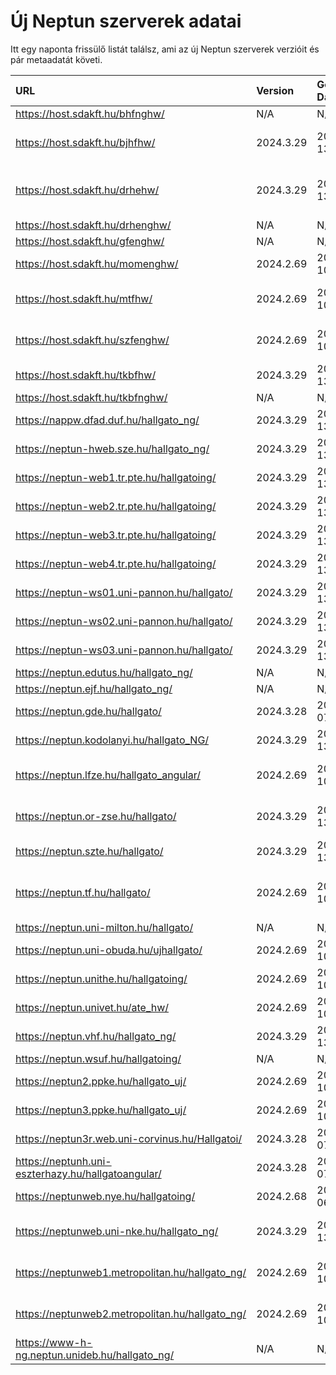 # Új Neptun szerverek adatai

Itt egy naponta frissülő listát találsz, ami az új Neptun szerverek verzióit és pár metaadatát követi.

| URL                                                | Version   | Generation Date     | Organization Name                             | Captcha Required |
|:-------------------------------------------------|:--------|:------------------|:--------------------------------------------|:---------------|
| https://host.sdakft.hu/bhfnghw/                    | N/A       | N/A                 | N/A                                           | N/A              |
| https://host.sdakft.hu/bjhfhw/                     | 2024.3.29 | 2025-03-13T13:36:31 | Brenner János Hittudományi Főiskola           | 3                |
| https://host.sdakft.hu/drhehw/                     | 2024.3.29 | 2025-03-13T13:36:31 | Debreceni Református Hittudományi Egyetem     | 3                |
| https://host.sdakft.hu/drhenghw/                   | N/A       | N/A                 | N/A                                           | N/A              |
| https://host.sdakft.hu/gfenghw/                    | N/A       | N/A                 | N/A                                           | N/A              |
| https://host.sdakft.hu/momenghw/                   | 2024.2.69 | 2025-03-10T13:06:48 | Moholy-Nagy Művészeti Egyetem                 | 3                |
| https://host.sdakft.hu/mtfhw/                      | 2024.2.69 | 2025-03-10T13:06:48 | Magyar Táncművészeti Egyetem                  | 3                |
| https://host.sdakft.hu/szfenghw/                   | 2024.2.69 | 2025-03-10T13:06:48 | Színház- és Filmművészeti Egyetem             | 3                |
| https://host.sdakft.hu/tkbfhw/                     | 2024.3.29 | 2025-03-13T13:36:31 | A Tan Kapuja Buddhista Főiskola               | 3                |
| https://host.sdakft.hu/tkbfnghw/                   | N/A       | N/A                 | N/A                                           | N/A              |
| https://nappw.dfad.duf.hu/hallgato_ng/             | 2024.3.29 | 2025-03-13T13:36:31 | Dunaújvárosi Egyetem                          | 3                |
| https://neptun-hweb.sze.hu/hallgato_ng/            | 2024.3.29 | 2025-03-13T13:36:31 | Széchenyi István Egyetem                      | 3                |
| https://neptun-web1.tr.pte.hu/hallgatoing/         | 2024.3.29 | 2025-03-13T13:36:31 | Pécsi Tudományegyetem                         | 3                |
| https://neptun-web2.tr.pte.hu/hallgatoing/         | 2024.3.29 | 2025-03-13T13:36:31 | Pécsi Tudományegyetem                         | 3                |
| https://neptun-web3.tr.pte.hu/hallgatoing/         | 2024.3.29 | 2025-03-13T13:36:31 | Pécsi Tudományegyetem                         | 3                |
| https://neptun-web4.tr.pte.hu/hallgatoing/         | 2024.3.29 | 2025-03-13T13:36:31 | Pécsi Tudományegyetem                         | 3                |
| https://neptun-ws01.uni-pannon.hu/hallgato/        | 2024.3.29 | 2025-03-13T13:36:31 | Pannon Egyetem                                | 3                |
| https://neptun-ws02.uni-pannon.hu/hallgato/        | 2024.3.29 | 2025-03-13T13:36:31 | Pannon Egyetem                                | 3                |
| https://neptun-ws03.uni-pannon.hu/hallgato/        | 2024.3.29 | 2025-03-13T13:36:31 | Pannon Egyetem                                | 3                |
| https://neptun.edutus.hu/hallgato_ng/              | N/A       | N/A                 | N/A                                           | N/A              |
| https://neptun.ejf.hu/hallgato_ng/                 | N/A       | N/A                 | N/A                                           | N/A              |
| https://neptun.gde.hu/hallgato/                    | 2024.3.28 | 2025-03-07T14:05:39 | Gábor Dénes Egyetem                           | 3                |
| https://neptun.kodolanyi.hu/hallgato_NG/           | 2024.3.29 | 2025-03-13T13:36:31 | Kodolányi János Egyetem                       | 1                |
| https://neptun.lfze.hu/hallgato_angular/           | 2024.2.69 | 2025-03-10T13:06:48 | Liszt Ferenc Zeneművészeti Egyetem            | 3                |
| https://neptun.or-zse.hu/hallgato/                 | 2024.3.29 | 2025-03-13T13:36:31 | Országos Rabbiképző - Zsidó Egyetem           | 3                |
| https://neptun.szte.hu/hallgato/                   | 2024.3.29 | 2025-03-13T13:36:31 | Szegedi Tudományegyetem                       | 3                |
| https://neptun.tf.hu/hallgato/                     | 2024.2.69 | 2025-03-10T13:06:48 | Magyar Testnevelési és Sporttudományi Egyetem | 3                |
| https://neptun.uni-milton.hu/hallgato/             | N/A       | N/A                 | N/A                                           | N/A              |
| https://neptun.uni-obuda.hu/ujhallgato/            | 2024.2.69 | 2025-03-10T13:06:48 | Óbudai Egyetem                                | 3                |
| https://neptun.unithe.hu/hallgatoing/              | 2024.2.69 | 2025-03-10T13:06:48 | Tokaj-Hegyalja Egyetem                        | 1                |
| https://neptun.univet.hu/ate_hw/                   | 2024.2.69 | 2025-03-10T13:06:48 | Állatorvostudományi Egyetem                   | 3                |
| https://neptun.vhf.hu/hallgato_ng/                 | 2024.3.29 | 2025-03-13T13:36:31 | Veszprémi Érseki Főiskola                     | 3                |
| https://neptun.wsuf.hu/hallgatoing/                | N/A       | N/A                 | N/A                                           | N/A              |
| https://neptun2.ppke.hu/hallgato_uj/               | 2024.2.69 | 2025-03-10T13:06:48 | Pázmány Péter Katolikus Egyetem               | 3                |
| https://neptun3.ppke.hu/hallgato_uj/               | 2024.2.69 | 2025-03-10T13:06:48 | Pázmány Péter Katolikus Egyetem               | 3                |
| https://neptun3r.web.uni-corvinus.hu/Hallgatoi/    | 2024.3.28 | 2025-03-07T14:05:39 | Budapesti Corvinus Egyetem                    | 3                |
| https://neptunh.uni-eszterhazy.hu/hallgatoangular/ | 2024.3.28 | 2025-03-07T14:05:39 | Eszterházy Károly Katolikus Egyetem           | 3                |
| https://neptunweb.nye.hu/hallgatoing/              | 2024.2.68 | 2025-03-06T13:08:51 | Nyíregyházi Egyetem                           | 3                |
| https://neptunweb.uni-nke.hu/hallgato_ng/          | 2024.3.29 | 2025-03-13T13:36:31 | Nemzeti Közszolgálati Egyetem                 | 3                |
| https://neptunweb1.metropolitan.hu/hallgato_ng/    | 2024.2.69 | 2025-03-10T13:06:48 | Budapesti Metropolitan Egyetem                | 3                |
| https://neptunweb2.metropolitan.hu/hallgato_ng/    | 2024.2.69 | 2025-03-10T13:06:48 | Budapesti Metropolitan Egyetem                | 3                |
| https://www-h-ng.neptun.unideb.hu/hallgato_ng/     | N/A       | N/A                 | N/A                                           | N/A              |